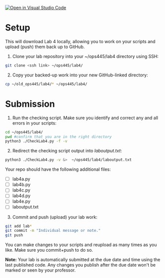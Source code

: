 [![Open in Visual Studio Code](https://classroom.github.com/assets/open-in-vscode-718a45dd9cf7e7f842a935f5ebbe5719a5e09af4491e668f4dbf3b35d5cca122.svg)](https://classroom.github.com/online_ide?assignment_repo_id=15220735&assignment_repo_type=AssignmentRepo)
# Setup
This will download Lab 4 locally, allowing you to work on your scripts and upload (push) them back up to GitHub.

1. Clone your lab repository into your ~/ops445/lab4 directory using SSH:
```bash
git clone <ssh link> ~/ops445/lab4/
```
2. Copy your backed-up work into your new GitHub-linked directory:
```bash
cp ~/old_ops445/lab4/* ~/ops445/lab4/
```

# Submission
1. Run the checking script. Make sure you identify and correct any and all errors in your scripts:
```bash
cd ~/ops445/lab4/
pwd #confirm that you are in the right directory
python3 ./CheckLab4.py -f -v
```
2. Redirect the checking script output into *laboutput.txt*:
```bash
python3 ./CheckLab4.py -v &>  ~/ops445/lab4/laboutput.txt
```
Your repo should have the following additional files:
- [ ] lab4a.py
- [ ] lab4b.py
- [ ] lab4c.py
- [ ] lab4d.py
- [ ] lab4e.py
- [ ] laboutput.txt

3. Commit and push (upload) your lab work:
```bash
git add lab*
git commit -m "Individual message or note."
git push
```

You can make changes to your scripts and reupload as many times as you like. Make sure you commit+push to do so.

**Note:** Your lab is automatically submitted at the due date and time using the last published code. Any changes you publish after the due date won't be marked or seen by your professor.
